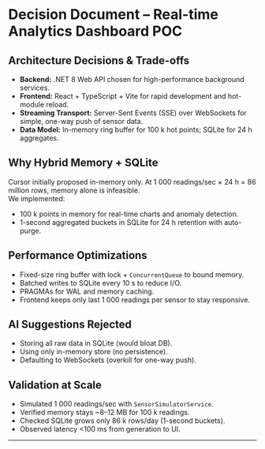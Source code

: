 

# Decision Document – Real-time Analytics Dashboard POC

## Architecture Decisions & Trade-offs
- **Backend:** .NET 8 Web API chosen for high-performance background services.
- **Frontend:** React + TypeScript + Vite for rapid development and hot-module reload.
- **Streaming Transport:** Server-Sent Events (SSE) over WebSockets for simple, one-way push of sensor data.
- **Data Model:** In-memory ring buffer for 100 k hot points; SQLite for 24 h aggregates.

## Why Hybrid Memory + SQLite
Cursor initially proposed in-memory only. At 1 000 readings/sec × 24 h = 86 million rows, memory alone is infeasible.  
We implemented:
- 100 k points in memory for real-time charts and anomaly detection.
- 1-second aggregated buckets in SQLite for 24 h retention with auto-purge.

## Performance Optimizations
- Fixed-size ring buffer with lock + `ConcurrentQueue` to bound memory.
- Batched writes to SQLite every 10 s to reduce I/O.
- PRAGMAs for WAL and memory caching.
- Frontend keeps only last 1 000 readings per sensor to stay responsive.

## AI Suggestions Rejected
- Storing all raw data in SQLite (would bloat DB).
- Using only in-memory store (no persistence).
- Defaulting to WebSockets (overkill for one-way push).

## Validation at Scale
- Simulated 1 000 readings/sec with `SensorSimulatorService`.
- Verified memory stays ~8–12 MB for 100 k readings.
- Checked SQLite grows only 86 k rows/day (1-second buckets).
- Observed latency <100 ms from generation to UI.

---